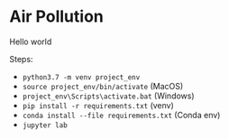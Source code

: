 # Air Pollution

Hello world  
  
Steps:
- `python3.7 -m venv project_env`
- `source project_env/bin/activate` (MacOS)
- `project_env\Scripts\activate.bat` (Windows)
- `pip install -r requirements.txt` (venv)
- `conda install --file requirements.txt` (Conda env)
- `jupyter lab`